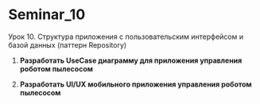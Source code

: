 # Seminar_10
Урок 10. Структура приложения с пользовательским интерфейсом и базой данных (паттерн Repository)


1) **Разработать UseCase диаграмму для приложения управления роботом пылесосом**







2) **Разработать UI/UX мобильного приложения управления роботом пылесосом**

